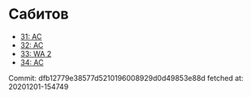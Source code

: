 # Сабитов
- [31: AC](31.md)
- [32: AC](32.md)
- [33: WA 2](33.md)
- [34: AC](34.md)

Commit: dfb12779e38577d5210196008929d0d49853e88d
 fetched at: 20201201-154749
